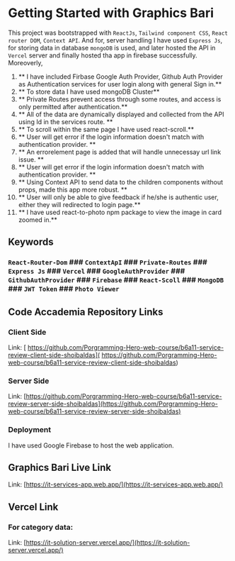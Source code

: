 # Getting Started with Graphics Bari

This project was bootstrapped with `ReactJs`, `Tailwind component CSS`, `React router DOM`, `Context API`. And for, server handling I have used `Express Js`, for storing data in database `mongoDB` is used, and later hosted the API in `Vercel` server and finally hosted tha app in firebase successfully. Moreoverly,

1. ** I have included Firbase Google Auth Provider, Github Auth Provider as Authentication services for user login along with general Sign in.**
2. ** To store data I have used mongoDB Cluster**
3. ** Private Routes prevent access through some routes, and access is only permitted after authentication.**
4. ** All of the data are dynamically displayed and collected from the API using Id in the services route. **
5. ** To scroll within the same page I have used react-scroll.**
6. ** User will get error if the login information doesn't match with authentication provider. **
7. ** An errorelement page is added that will handle unnecessay url link issue. **
8. ** User will get error if the login information doesn't match with authentication provider. **
9. ** Using Context API to send data to the children components without props, made this app more robust. **
10. ** User will only be able to give feedback if he/she is authentic user, either they will redirected to login page.**
12. ** I have used react-to-photo npm package to view the image in card zoomed in.**


## Keywords

### `React-Router-Dom` ### `ContextApI` ### `Private-Routes` ### `Express Js` ### `Vercel` ### `GoogleAuthProvider`  ### `GithubAuthProvider` ### `Firebase` ### `React-Scoll` ### `MongoDB`  ### `JWT Token` ### `Photo Viewer` 

## Code Accademia Repository Links

### Client Side

Link: [ https://github.com/Porgramming-Hero-web-course/b6a11-service-review-client-side-shoibaldas]( https://github.com/Porgramming-Hero-web-course/b6a11-service-review-client-side-shoibaldas)

### Server Side

Link: [https://github.com/Porgramming-Hero-web-course/b6a11-service-review-server-side-shoibaldas](https://github.com/Porgramming-Hero-web-course/b6a11-service-review-server-side-shoibaldas)


### Deployment

I have used Google Firebase to host the web application.

## Graphics Bari Live Link

Link: [https://it-services-app.web.app/](https://it-services-app.web.app/)


## Vercel Link 

### For category data:
Link: [https://it-solution-server.vercel.app/](https://it-solution-server.vercel.app/)

